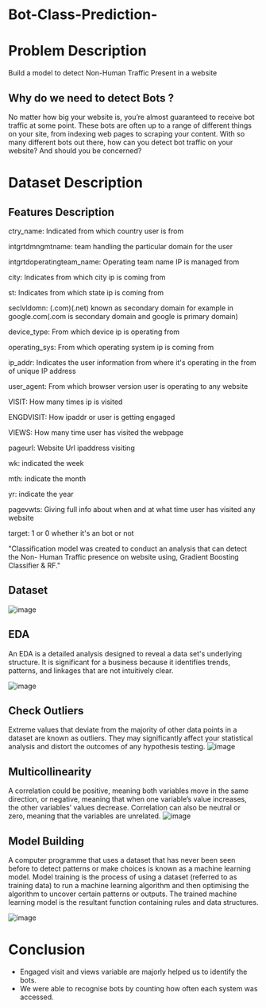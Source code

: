 # Bot-Class-Prediction-

# Problem Description
Build a model to detect Non-Human Traffic Present in a website

## Why do we need to detect Bots ?
No matter how big your website is, you’re almost guaranteed to receive bot traffic at some point. These bots are often up to a range of different things on your site, from indexing web pages to scraping your content. With so many different bots out there, how can you detect bot traffic on your website? And should you be concerned?
# Dataset Description

## Features Description

ctry_name: Indicated from which country user is from

intgrtdmngmtname: team handling the particular domain for the user

intgrtdoperatingteam_name: Operating team name IP is managed from

city: Indicates from which city ip is coming from

st: Indicates from which state ip is coming from

seclvldomn: (.com)(.net) known as secondary domain for example in google.com(.com is secondary domain and google is primary domain)

device_type: From which device ip is operating from

operating_sys: From which operating system ip is coming from

ip_addr: Indicates the user information from where it's operating in the from of unique IP address

user_agent: From which browser version user is operating to any website

VISIT: How many times ip is visited

ENGDVISIT: How ipaddr or user is getting engaged

VIEWS: How many time user has visited the webpage

pageurl: Website Url ipaddress visiting

wk: indicated the week

mth: indicate the month

yr: indicate the year

pagevwts: Giving full info about when and at what time user has visited any website

target: 1 or 0 whether it's an bot or not




"Classification model was created to conduct an analysis that can detect the Non-
Human Traffic presence on website using, Gradient Boosting Classifier & RF."

## Dataset
![image](https://user-images.githubusercontent.com/99437560/203239564-187763ac-0c24-49c1-81bb-830374f180ca.png)
## EDA 
An EDA is a detailed analysis designed to reveal a data set's underlying structure. It is significant for a business because it identifies trends, patterns, and linkages that are not intuitively clear.

![image](https://user-images.githubusercontent.com/99437560/203239937-e503b6d7-eb2a-4c34-bc0a-e8f2b388909e.png)
## Check Outliers
Extreme values that deviate from the majority of other data points in a dataset are known as outliers. They may significantly affect your statistical analysis and distort the outcomes of any hypothesis testing.
![image](https://user-images.githubusercontent.com/99437560/203240368-a25c8347-c161-4382-966e-1f08f52a91b4.png)
## Multicollinearity
A correlation could be positive, meaning both variables move in the same direction, or negative, meaning that when one variable’s value increases, the other variables’ values decrease. Correlation can also be neutral or zero, meaning that the variables are unrelated.
![image](https://user-images.githubusercontent.com/99437560/203240496-2eebe789-23a9-426e-89c9-e519b4dd2455.png)
## Model Building
A computer programme that uses a dataset that has never been seen before to detect patterns or make choices is known as a machine learning model. Model training is the process of using a dataset (referred to as training data) to run a machine learning algorithm and then optimising the algorithm to uncover certain patterns or outputs. The trained machine learning model is the resultant function containing rules and data structures.

![image](https://user-images.githubusercontent.com/99437560/203241040-14078405-54f0-467f-a955-9d9aca8f9ede.png)
# Conclusion
* Engaged visit and views variable are majorly helped us to identify the bots.
* We were able to recognise bots by counting how often each system was accessed.
